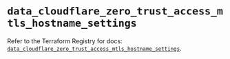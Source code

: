 # `data_cloudflare_zero_trust_access_mtls_hostname_settings`

Refer to the Terraform Registry for docs: [`data_cloudflare_zero_trust_access_mtls_hostname_settings`](https://registry.terraform.io/providers/cloudflare/cloudflare/5.4.0/docs/data-sources/zero_trust_access_mtls_hostname_settings).
